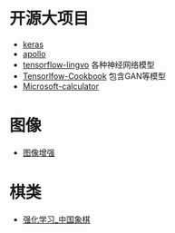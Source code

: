# 开源大项目
- [keras](https://github.com/keras-team/keras)
- [apollo](https://github.com/ApolloAuto/apollo)
- [tensorflow-lingvo](https://github.com/tensorflow/lingvo) 各种神经网络模型
- [Tensorlfow-Cookbook](https://github.com/taki0112/Tensorflow-Cookbook) 包含GAN等模型
- [Microsoft-calculator](https://github.com/Microsoft/calculator)

# 图像
- [图像增强](https://github.com/baidut/OpenCE)

# 棋类
- [强化学习_中国象棋](https://github.com/NeymarL/ChineseChess-AlphaZero)
